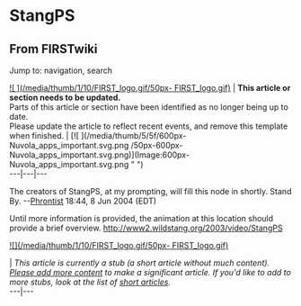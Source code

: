# StangPS

## From FIRSTwiki

Jump to: navigation, search

[![ ](/media/thumb/1/10/FIRST_logo.gif/50px-
FIRST_logo.gif)](Image:FIRST_logo.gif " ") | **This article or section needs to be updated.**<br>
Parts of this article or section have been identified as no longer being up to date.<br>
Please update the article to reflect recent events, and remove this template when finished. | [![ ](/media/thumb/5/5f/600px-Nuvola_apps_important.svg.png
/50px-600px-Nuvola_apps_important.svg.png)](Image:600px-
Nuvola_apps_important.svg.png " ")<br>
---|---|---

The creators of StangPS, at my prompting, will fill this node in shortly. Stand By. --[Phrontist](User:Phrontist "User:Phrontist") 18:44, 8 Jun 2004 (EDT)

Until more information is provided, the animation at this location should provide a brief overview. <http://www2.wildstang.org/2003/video/StangPS>

[![](/media/thumb/1/10/FIRST_logo.gif/50px-
FIRST_logo.gif)](Image:FIRST_logo.gif)

| _This article is currently a stub (a short article without much content). [Please add more content](http://www.firstwiki.net/index.php?title=StangPS&action=edit "http://www.firstwiki.net/index.php?title=StangPS&action=edit") to make a significant article. If you'd like to add to more stubs, look at the list of [short articles](Special:Shortpages "Special:Shortpages")._<br>
---|---

